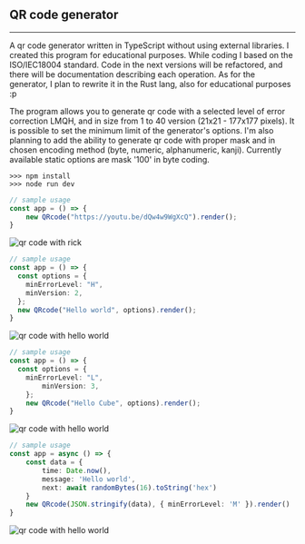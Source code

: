 ## QR code generator

---

A qr code generator written in TypeScript without using external libraries. 
I created this program for educational purposes. While coding I based on the ISO/IEC18004 standard. 
Code in the next versions will be refactored, and there will be documentation describing each operation. 
As for the generator, I plan to rewrite it in the Rust lang, also for educational purposes :p

The program allows you to generate qr code with a selected level of error correction LMQH, and in size from 1 to 40 version (21x21 - 177x177 pixels). 
It is possible to set the minimum limit of the generator's options. 
I'm also planning to add the ability to generate qr code with proper mask and in chosen encoding method (byte, numeric, alphanumeric, kanji). 
Currently available static options are mask '100' in byte coding.

```shell
>>> npm install
>>> node run dev
```

```ts
// sample usage
const app = () => {
    new QRcode("https://youtu.be/dQw4w9WgXcQ").render();
}
```
![qr code with rick](https://imgur.com/i9ot2QTm.png)
```ts
// sample usage
const app = () => {
  const options = {
    minErrorLevel: "H",
    minVersion: 2,
  };
  new QRcode("Hello world", options).render();
}
```
![qr code with hello world](https://imgur.com/GAzdx5om.png)

```ts
// sample usage
const app = () => {
  const options = {
    minErrorLevel: "L",
        minVersion: 3,
    };
    new QRcode("Hello Cube", options).render();
}
```
![qr code with hello world](https://imgur.com/GAzdx5om.png)

```ts
// sample usage
const app = async () => {
    const data = {
        time: Date.now(),
        message: 'Hello world',
        next: await randomBytes(16).toString('hex')
    }
    new QRcode(JSON.stringify(data), { minErrorLevel: 'M' }).render()
}
```
![qr code with hello world](https://imgur.com/gIC7Ewtm.png)